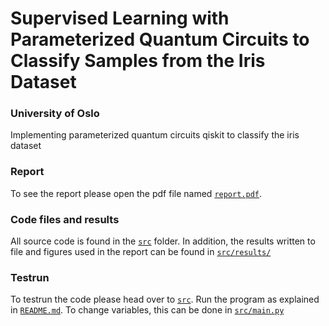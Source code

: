 # Supervised Learning with Parameterized Quantum Circuits to Classify Samples from the Iris Dataset
### University of Oslo

Implementing parameterized quantum circuits qiskit to classify the iris dataset

### Report
To see the report please open the pdf file named [`report.pdf`](https://github.com/philipkarim/Supervised-Learning-with-Parameterized-Quantum-Circuits/blob/main/report.pdf).

### Code files and results
All source code is found in the [`src`](https://github.com/philipkarim/Supervised-Learning-with-Parameterized-Quantum-Circuits/tree/main/src) folder. In addition, the results written to file and figures used in the report can be found in [`src/results/`](https://github.com/philipkarim/Supervised-Learning-with-Parameterized-Quantum-Circuits/tree/main/src/Results)

### Testrun
To testrun the code please head over to [`src`](https://github.com/philipkarim/Supervised-Learning-with-Parameterized-Quantum-Circuits/tree/main/src). Run the program as explained in [`README.md`](https://github.com/philipkarim/Supervised-Learning-with-Parameterized-Quantum-Circuits/blob/main/src/README.md). To change variables, this can be done in [`src/main.py`](https://github.com/philipkarim/Supervised-Learning-with-Parameterized-Quantum-Circuits/tree/main/src)
